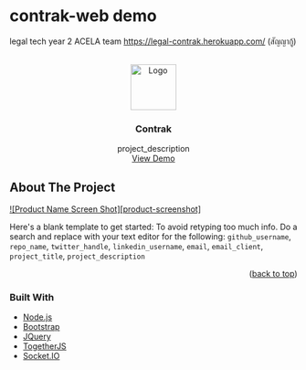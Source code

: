 # contrak-web demo
legal tech year 2 ACELA team
https://legal-contrak.herokuapp.com/
(สัญญากู้)

<!-- Contrak -->
<br />
<div align="center">
    <img src="images/logo.png" alt="Logo" width="80" height="80">
  </a>

<h3 align="center">Contrak</h3>

  <p align="center">
    project_description
    <br />
    <a href="https://legal-contrak.herokuapp.com/">View Demo</a>
  </p>
</div>

<!-- ABOUT THE PROJECT -->
## About The Project

[![Product Name Screen Shot][product-screenshot]](https://example.com)

Here's a blank template to get started: To avoid retyping too much info. Do a search and replace with your text editor for the following: `github_username`, `repo_name`, `twitter_handle`, `linkedin_username`, `email`, `email_client`, `project_title`, `project_description`

<p align="right">(<a href="#top">back to top</a>)</p>



### Built With

* [Node.js](https://nextjs.org/)
* [Bootstrap](https://getbootstrap.com)
* [JQuery](https://jquery.com)
* [TogetherJS](https://togetherjs.com/)
* [Socket.IO](https://socket.io/)


